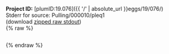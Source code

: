 **Project ID:** [plumID:19.076]({{ '/' | absolute_url }}eggs/19/076/)  
Stderr for source:  Pulling/000010/pleq1   
(download [zipped raw stdout](pleq1.plumed_master.stdout.txt.zip))  
{% raw %}
<pre>
</pre>
{% endraw %}
